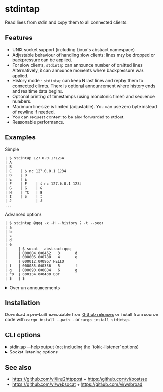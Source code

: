 # stdintap

Read lines from stdin and copy them to all connected clients.

## Features

* UNIX socket support (including Linux's abstract namespace)
* Adjustable behaviour of handling slow clients: lines may be dropped or backpressure can be applied.
* For slow clients, `stdintap` can announce number of omitted lines. Alternatively, it can announce moments where backpressure was applied.
* History mode - `stdintap` can keep N last lines and replay them to connected clients. There is optional announcement where history ends and realtime data begins.
* Optional printing of timestamps (using monotonic timer) and sequence numbers.
* Maximum line size is limited (adjustable). You can use zero byte instead of newline if needed.
* You can request content to be also forwarded to stdout.
* Reasonable performance.

## Examples

Simple

```
| $ stdintap 127.0.0.1:1234
| A
| B
| C    | $ nc 127.0.0.1 1234
| D    | D
| E    | E
| F    | F    | $ nc 127.0.0.1 1234
| G    | G    | G
| H    | ^C   | H
| I    | $    | I
| J           | J
...
```

Advanced options

```
| $ stdintap @qqq -x -H --history 2 -t --seqn
| a
| b
| c
| d
| e   
|     | $ socat - abstract:qqq
|     | 000004.000452   3       d
|     | 000006.000780   4       e
|     | 000012.000967 HELLO
| f   | 000085.000356   5       f
| g   | 000090.000084   6       g
| ^D  | 000134.000408 EOF
| $   | $
```

<details><summary> Overrun announcements </summary>

```
| $ stdintap @qqq -x --qlen 1 --send-buffer-size 16
|                   | $ socat - abstract:qqq,rcvbuf=16
| 000000000000000   | 000000000000000
| 111111111111111   | 111111111111111
| 222222222222222   | 222222222222222
|                   | ^Z
|                   | [1]+  Stopped
|                   | $
| 333333333333333
| 444444444444444
| 555555555555555
| 666666666666666
| 777777777777777
| 888888888888888
| 999999999999999
| AAAAAAAAAAAAAAA
| BBBBBBBBBBBBBBB
| CCCCCCCCCCCCCCC
| DDDDDDDDDDDDDDD
| EEEEEEEEEEEEEEE
| FFFFFFFFFFFFFFF
| GGGGGGGGGGGGGGG
|                   | $ fg
|                   | 444444444444444
|                   | 555555555555555
|                   | 666666666666666
|                   | 777777777777777
|                   | 888888888888888
|                   | 999999999999999
|                   | AAAAAAAAAAAAAAA
|                   | OVERRUN 5
|                   | GGGGGGGGGGGGGGG
| HHHHHHHHHHHHHHH   | HHHHHHHHHHHHHHH
| ^D                | EOF
| $                 | $
```

</details>

## Installation

Download a pre-built executable from [Github releases](https://github.com/vi/stdintap/releases) or install from source code with `cargo install --path .`  or `cargo install stdintap`.

## CLI options

<details><summary> stdintap --help output (not including the `tokio-listener` options)</summary>

```
CLI tool to read lines from stdin and broadcast them to connected TCP clients

Usage: 

Arguments:
  <LISTEN_ADDRESS>
          Socket address to listen for incoming connections.
          
          Various types of addresses are supported:
          
          * TCP socket address and port, like 127.0.0.1:8080 or [::]:80
          
          * UNIX socket path like /tmp/mysock or Linux abstract address like @abstract
          
          * Special keyword "sd-listen" to accept connections from file descriptor 3 (e.g. systemd socket activation). You can also specify a named descriptor after a colon or * to use all passed sockets.
          
          Note that some features may be disabled by compile-time settings.

Options:
  -q, --qlen <QLEN>
          Size of broadcast channel for serving the lines
          
          [default: 16]

      --backpressure
          Slow down reading from stdin if connected clients are slow in reading output

  -x, --announce-overruns
          Inject special lines that denote missed content due to slow reading In `--backpressure` mode, it will insert announcements that backpressure is applied Additionally, stdin EOFs will also be announced.
          
          When `--timestamps` are active, special lines are separated from the timestamp by spaces instead of tabs.
          
          Note that overrun announcements may exacerbate overruns.

      --disconnect-on-overruns
          Disconnect clients when they are too slow to read lines

  -t, --timestamps
          Prefix messages with a monotone timestamps

  -H, --hello-message
          Inject initial message at the beginning of each client connection
          
          With --history option, the hello message appears after the history, before the "online" content.

      --max-line-size <MAX_LINE_SIZE>
          Automatically split lines longer than this
          
          [default: 65536]

  -0, --zero-separated
          Separata lines by zero byte instead of \n

  -T, --tee
          Also copy stdin to stdout

      --seqn
          Print sequence numbers of lines

      --history <HISTORY>
          Remember and this number of lines and replay them to each connecting client

      --require-observer
          Don't read from stdin unless at least one client is connected.
          
          Does not gurantee lack of dropped lines on disconnections.

  -h, --help
          Print help (see a summary with '-h')

  -V, --version
          Print version

```

(manually removed an inapplicable phrase)

</details>

<details><summary> Socket listening options </summary>

```
      --unix-listen-unlink
          remove UNIX socket prior to binding to it

      --unix-listen-chmod <UNIX_LISTEN_CHMOD>
          change filesystem mode of the newly bound UNIX socket to `owner`, `group` or `everybody`

      --unix-listen-uid <UNIX_LISTEN_UID>
          change owner user of the newly bound UNIX socket to this numeric uid

      --unix-listen-gid <UNIX_LISTEN_GID>
          change owner group of the newly bound UNIX socket to this numeric uid

      --sd-accept-ignore-environment
          ignore environment variables like LISTEN_PID or LISTEN_FDS and unconditionally use file descritor `3` as a socket in sd-listen or sd-listen-unix modes

      --tcp-keepalive <TCP_KEEPALIVE>
          set SO_KEEPALIVE settings for each accepted TCP connection.
          
          Value is a colon-separated triplet of time_ms:count:interval_ms, each of which is optional.

      --tcp-reuse-port
          Try to set SO_REUSEPORT, so that multiple processes can accept connections from the same port in a round-robin fashion

      --recv-buffer-size <RECV_BUFFER_SIZE>
          Set socket's SO_RCVBUF value

      --send-buffer-size <SEND_BUFFER_SIZE>
          Set socket's SO_SNDBUF value

      --tcp-only-v6
          Set socket's IPV6_V6ONLY to true, to avoid receiving IPv4 connections on IPv6 socket

      --tcp-listen-backlog <TCP_LISTEN_BACKLOG>
          Maximum number of pending unaccepted connections
```


</details>

## See also

* https://github.com/vi/line2httppost + https://github.com/vi/postsse
* https://github.com/vi/websocat + https://github.com/vi/wsbroad
